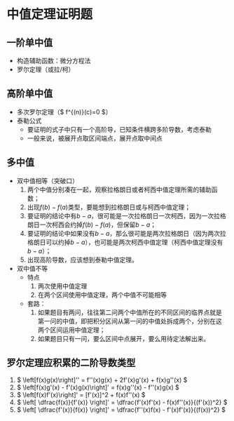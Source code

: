 # 中值定理证明题

## 一阶单中值

- 构造辅助函数：微分方程法
- 罗尔定理（或拉/柯）

## 高阶单中值

- 多次罗尔定理（$ f^{(n)}(c)=0 $）
- 泰勒公式
    - 要证明的式子中只有一个高阶导，已知条件横跨多阶导数，考虑泰勒
    - 一般来说，被展开点取区间端点，展开点取中间点

## 多中值
- 双中值相等（突破口）  
    1. 两个中值分别凑在一起，观察拉格朗日或者柯西中值定理所需的辅助函数；
    2. 出现$f(b)-f(a)$类型，要能想到拉格朗日或与柯西中值定理；
    3. 要证明的结论中有$b-a$，很可能是一次拉格朗日一次柯西，因为一次拉格朗日一次柯西会约掉$f(b)-f(a)$，但保留$b-a$；
    4. 要证明的结论中如果没有$b-a$，那么很可能是两次拉格朗日（因为两次拉格朗日可以约掉$b-a$），也可能是两次柯西中值定理（柯西中值定理没有$b-a$）；
    5. 出现高阶导数，应该想到泰勒中值定理。
- 双中值不等
    - 特点
        1. 两次使用中值定理
        2. 在两个区间使用中值定理，两个中值不可能相等
    - 套路：
        1. 如果题目有两问，往往第二问两个中值所在的不同区间的临界点就是第一问的中值，即把积分区间从第一问的中值处拆成两个，分别在这两个区间运用中值定理；
        2. 如果题目只有一问，要么区间中点展开，要么用待定法解出来。



## 罗尔定理应积累的二阶导数类型
1. $ \left[f(x)g(x)\right]'' = f''(x)g(x) + 2f'(x)g'(x) + f(x)g''(x) $
2. $ \left[f(x)g'(x) - f'(x)g(x)\right]' = f(x)g''(x) - f''(x)g(x) $
3. $ \left[f(x)f'(x)\right]' = [f'(x)]^2 + f(x)f''(x) $
4. $ \left[ \dfrac{f(x)}{f'(x)} \right]' = \dfrac{f'(x)f'(x) - f(x)f''(x)}{(f'(x))^2} $
5. $ \left[ \dfrac{f'(x)}{f(x)} \right]' = \dfrac{f''(x)f(x) - f'(x)f'(x)}{(f(x))^2} $
